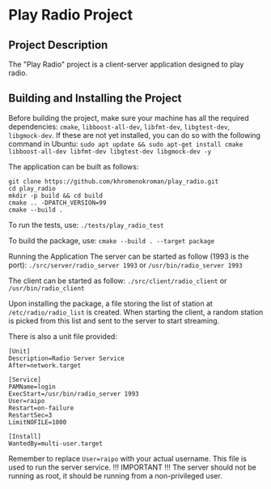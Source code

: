 # Play Radio Project

## Project Description

The "Play Radio" project is a client-server application designed to play radio.

## Building and Installing the Project

Before building the project, make sure your machine has all the required dependencies: `cmake`, `libboost-all-dev`, `libfmt-dev`, `libgtest-dev`, `libgmock-dev`. If these are not yet installed, you can do so with the following command in Ubuntu:
`sudo apt update && sudo apt-get install cmake libboost-all-dev libfmt-dev libgtest-dev libgmock-dev -y`

The application can be built as follows:
````
git clone https://github.com/khromenokroman/play_radio.git
cd play_radio
mkdir -p build && cd build
cmake .. -DPATCH_VERSION=99
cmake --build .
````

To run the tests, use:
`./tests/play_radio_test`

To build the package, use:
`cmake --build . --target package`

Running the Application
The server can be started as follow (1993 is the port):
`./src/server/radio_server 1993` or `/usr/bin/radio_server 1993`

The client can be started as follow:
`./src/client/radio_client` or `/usr/bin/radio_client`

Upon installing the package, a file storing the list of station at  `/etc/radio/radio_list` is created. When starting the client, a random station is picked from this list and sent to the server to start streaming.

There is also a unit file provided:
````
[Unit]
Description=Radio Server Service
After=network.target

[Service]
PAMName=login
ExecStart=/usr/bin/radio_server 1993
User=raipo
Restart=on-failure
RestartSec=3
LimitNOFILE=1000

[Install]
WantedBy=multi-user.target
````
Remember to replace `User=raipo` with your actual username. This file is used to run the server service.
!!! IMPORTANT !!! 
The server should not be running as root, it should be running from a non-privileged user.